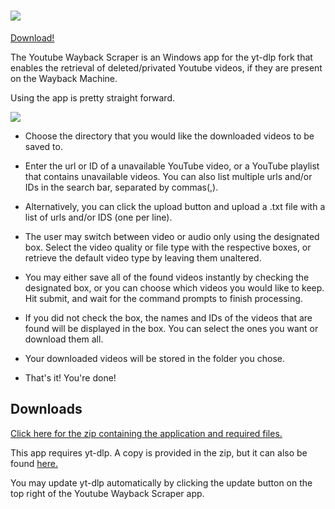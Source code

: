 # ![](https://user-images.githubusercontent.com/142860321/262550654-35188b5f-af80-4680-9c9b-2a11246402f5.png)

[Download!](https://github.com/deitrichl/yt-wayback-scraper#downloads)

The Youtube Wayback Scraper is an Windows app for the yt-dlp fork that enables the retrieval of deleted/privated Youtube videos, if they are present on the Wayback Machine.

Using the app is pretty straight forward.

![](https://user-images.githubusercontent.com/142860321/262555610-e50d0a4b-ec3a-46cc-b17a-386a601268a0.png)

- Choose the directory that you would like the downloaded videos to be saved to.

- Enter the url or ID of a unavailable YouTube video, or a YouTube playlist that contains unavailable videos. You can also list multiple urls and/or IDs in the search bar, separated by commas(,).

- Alternatively, you can click the upload button and upload a .txt file with a list of urls and/or IDS (one per line).

- The user may switch between video or audio only using the designated box. Select the video quality or file type with the respective boxes, or retrieve the default video type by leaving them unaltered.

- You may either save all of the found videos instantly by checking the designated box, or you can choose which videos you would like to keep. Hit submit, and wait for the command prompts to finish processing. 

- If you did not check the box, the names and IDs of the videos that are found will be displayed in the box. You can select the ones you want or download them all.

- Your downloaded videos will be stored in the folder you chose.

- That's it! You're done!

  
## Downloads

[Click here for the zip containing the application and required files.](https://github.com/deitrichl/yt-wayback-scraper/releases/download/v1.0/yt-wayback-scraper.zip)

This app requires yt-dlp. A copy is provided in the zip, but it can also be found [here.](https://github.com/yt-dlp/yt-dlp) 

You may update yt-dlp automatically by clicking the update button on the top right of the Youtube Wayback Scraper app.
